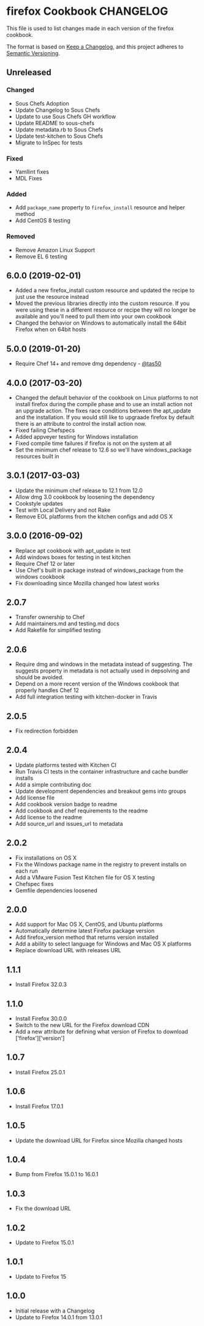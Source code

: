 # firefox Cookbook CHANGELOG

This file is used to list changes made in each version of the firefox cookbook.

The format is based on [Keep a Changelog](https://keepachangelog.com/en/1.0.0/),
and this project adheres to [Semantic Versioning](https://semver.org/spec/v2.0.0.html).

## Unreleased

### Changed

- Sous Chefs Adoption
- Update Changelog to Sous Chefs
- Update to use Sous Chefs GH workflow
- Update README to sous-chefs
- Update metadata.rb to Sous Chefs
- Update test-kitchen to Sous Chefs
- Migrate to InSpec for tests

### Fixed

- Yamllint fixes
- MDL Fixes

### Added

- Add `package_name` property to `firefox_install` resource and helper method
- Add CentOS 8 testing

### Removed

- Remove Amazon Linux Support
- Remove EL 6 testing

## 6.0.0 (2019-02-01)

- Added a new firefox_install custom resource and updated the recipe to just use the resource instead
- Moved the previous libraries directly into the custom resource. If you were using these in a different resource or recipe they will no longer be available and you'll need to pull them into your own cookbook
- Changed the behavior on Windows to automatically install the 64bit Firefox when on 64bit hosts

## 5.0.0 (2019-01-20)

- Require Chef 14+ and remove dmg dependency - [@tas50](https://github.com/tas50)

## 4.0.0 (2017-03-20)

- Changed the default behavior of the cookbook on Linux platforms to not install firefox during the compile phase and to use an install action not an upgrade action. The fixes race conditions between the apt_update and the installation. If you would still like to upgraade firefox by default there is an attribute to control the install action now.
- Fixed failing Chefspecs
- Added appveyer testing for Windows installation
- Fixed compile time failures if firefox is not on the system at all
- Set the minimum chef release to 12.6 so we'll have windows_package resources built in

## 3.0.1 (2017-03-03)

- Update the minimum chef release to 12.1 from 12.0
- Allow dmg 3.0 cookbook by loosening the dependency
- Cookstyle updates
- Test with Local Delivery and not Rake
- Remove EOL platforms from the kitchen configs and add OS X

## 3.0.0 (2016-09-02)

- Replace apt cookbook with apt_update in test
- Add windows boxes for testing in test kitchen
- Require Chef 12 or later
- Use Chef's built in package instead of windows_package from the windows cookbook
- Fix downloading since Mozilla changed how latest works

## 2.0.7

- Transfer ownership to Chef
- Add maintainers.md and testing.md docs
- Add Rakefile for simplified testing

## 2.0.6

- Require dmg and windows in the metadata instead of suggesting.  The suggests property in metadata is not actually used in depsolving and should be avoided.
- Depend on a more recent version of the Windows cookbook that properly handles Chef 12
- Add full integration testing with kitchen-docker in Travis

## 2.0.5

- Fix redirection forbidden

## 2.0.4

- Update platforms tested with Kitchen CI
- Run Travis CI tests in the container infrastructure and cache bundler installs
- Add a simple contributing doc
- Update development dependencies and breakout gems into groups
- Add license file
- Add cookbook version badge to readme
- Add cookbook and chef requirements to the readme
- Add license to the readme
- Add source_url and issues_url to metadata

## 2.0.2

- Fix installations on OS X
- Fix the Windows package name in the registry to prevent installs on each run
- Add a VMware Fusion Test Kitchen file for OS X testing
- Chefspec fixes
- Gemfile dependencies loosened

## 2.0.0

- Add support for Mac OS X, CentOS, and Ubuntu platforms
- Automatically determine latest Firefox package version
- Add firefox_version method that returns version installed
- Add a ability to select language for Windows and Mac OS X platforms
- Replace download URL with releases URL

## 1.1.1

- Install Firefox 32.0.3

## 1.1.0

- Install Firefox 30.0.0
- Switch to the new URL for the Firefox download CDN
- Add a new attribute for defining what version of Firefox to download ['firefox']['version']

## 1.0.7

- Install Firefox 25.0.1

## 1.0.6

- Install Firefox 17.0.1

## 1.0.5

- Update the download URL for Firefox since Mozilla changed hosts

## 1.0.4

- Bump from Firefox 15.0.1 to 16.0.1

## 1.0.3

- Fix the download URL

## 1.0.2

- Update to Firefox 15.0.1

## 1.0.1

- Update to Firefox 15

## 1.0.0

- Initial release with a Changelog
- Update to Firefox 14.0.1 from 13.0.1
